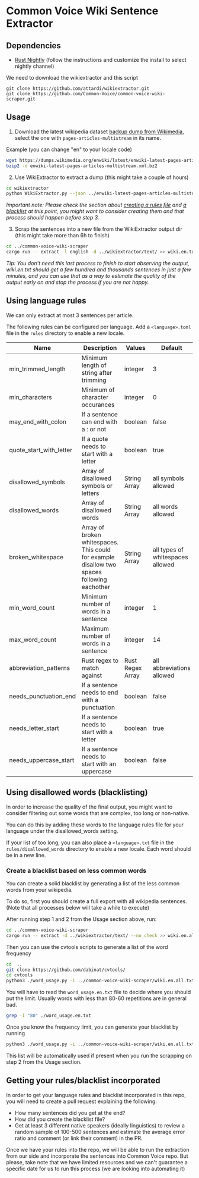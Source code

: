 # Common Voice Wiki Sentence Extractor

## Dependencies

- [Rust Nightly](https://rustup.rs/) (follow the instructions and customize the install to select nightly channel)

We need to download the wikiextractor and this script
```
git clone https://github.com/attardi/wikiextractor.git
git clone https://github.com/Common-Voice/common-voice-wiki-scraper.git
```

## Usage

1. Download the latest wikipedia dataset [backup dump from Wikimedia](https://dumps.wikimedia.org/backup-index-bydb.html), select the one with `pages-articles-multistream` in its name.

Example (you can change "en" to your locale code)

```bash
wget https://dumps.wikimedia.org/enwiki/latest/enwiki-latest-pages-articles-multistream.xml.bz2
bzip2 -d enwiki-latest-pages-articles-multistream.xml.bz2
```

2. Use WikiExtractor to extract a dump (this might take a couple of hours)

```bash
cd wikiextractor
python WikiExtractor.py --json ../enwiki-latest-pages-articles-multistream.xml
```

*Important note: Please check the section about [creating a rules file](#using-language-rules) and [a blacklist](#create-a-blacklist-based-on-less-common-words) at this point, you might want to consider creating them and that process should happen before step 3.*

3. Scrap the sentences into a new file from the WikiExtractor output dir (this might take more than 6h to finish)
```bash
cd ../common-voice-wiki-scraper
cargo run -- extract -l english -d ../wikiextractor/text/ >> wiki.en.txt
```

*Tip: You don't need this last process to finish to start observing the output, wiki.en.txt should get a few hundred and thousands sentences in just a few minutes, and you can use that as a way to estimate the quality of the output early on and stop the process if you are not happy.*

## Using language rules

We can only extract at most 3 sentences per article.

The following rules can be configured per language. Add a `<language>.toml` file in the `rules` directory to enable a new locale.

| Name   |      Description      |  Values | Default |
|--------|-----------------------|---------|---------|
| min_trimmed_length |  Minimum length of string after trimming | integer | 3
| min_characters |  Minimum of character occurances | integer | 0
| may_end_with_colon |  If a sentence can end with a : or not | boolean | false
| quote_start_with_letter |  If a quote needs to start with a letter | boolean | true
| disallowed_symbols |  Array of disallowed symbols or letters | String Array | all symbols allowed
| disallowed_words |  Array of disallowed words | String Array | all words allowed
| broken_whitespace |  Array of broken whitespaces. This could for example disallow two spaces following eachother | String Array | all types of whitespaces allowed
| min_word_count |  Minimum number of words in a sentence | integer | 1
| max_word_count |  Maximum number of words in a sentence | integer | 14
| abbreviation_patterns |  Rust regex to match against | Rust Regex Array | all abbreviations allowed
| needs_punctuation_end |  If a sentence needs to end with a punctuation | boolean | false
| needs_letter_start |  If a sentence needs to start with a letter | boolean | true
| needs_uppercase_start |  If a sentence needs to start with an uppercase | boolean | false

## Using disallowed words (blacklisting)

In order to increase the quality of the final output, you might want to consider filtering out some words that are complex, too long or non-native.

You can do this by adding these words to the language rules file for your language under the disallowed_words setting.

If your list of too long, you can also place a `<language>.txt` file in the `rules/disallowed_words` directory to enable a new locale. Each word should be in a new line.

### Create a blacklist based on less common words

You can create a solid blacklist by generating a list of the less common words from your wikipedia.

To do so, first you should create a full export with all wikipedia sentences. (Note that all processes below will take a while to execute)

After running step 1 and 2 from the Usage section above, run:

```bash
cd ../common-voice-wiki-scraper
cargo run -- extract -d ../wikiextractor/text/ --no_check >> wiki.en.all.txt
```

Then you can use the cvtools scripts to generate a list of the word frequency

```bash
cd  ..
git clone https://github.com/dabinat/cvtools/
cd cvtools
python3 ./word_usage.py -i ../common-voice-wiki-scraper/wiki.en.all.txt >> word_usage.en.txt
```

You will have to read the ``word_usage.en.txt`` file to decide where you should put the limit. Usually words with less than 80-60 repetitions are in general bad.

```bash
grep -i "80" ./word_usage.en.txt
```

Once you know the frequency limit, you can generate your blacklist by running

```bash
python3 ./word_usage.py -i ../common-voice-wiki-scraper/wiki.en.all.txt --max-frequency 80 --show-words-only >> ../common-voice-wiki-scraper/src/rules/disallowed_words/english.txt
```

This list will be automatically used if present when you run the scrapping on step 2 from the Usage section.

## Getting your rules/blacklist incorporated

In order to get your language rules and blacklist incorporated in this repo, you will need to create a pull request explaining the following:

- How many sentences did you get at the end?
- How did you create the blacklist file?
- Get at least 3 different native speakers (ideally linguistics) to review a random sample of 100-500 sentences and estimate the average error ratio and comment (or link their comment) in the PR.

Once we have your rules into the repo, we will be able to run the extraction from our side and incorporate the sentences into Common Voice repo. But please, take note that we have limited resources and we can't guarantee a specific date for us to run this process (we are looking into automating it) 
